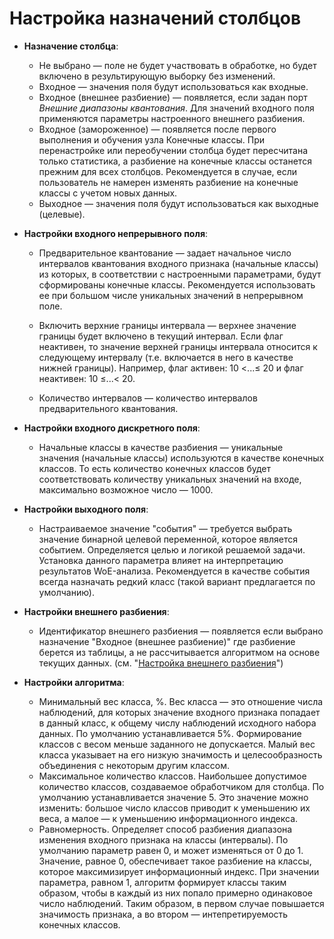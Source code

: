 # Настройка назначений столбцов

* **Назначение столбца**:
  * Не выбрано — поле не будет участвовать в обработке, но будет включено в результирующую выборку без изменений.
  * Входное — значения поля будут использоваться как входные.
  * Входное (внешнее разбиение) — появляется, если задан порт *Внешние диапазоны квантования*. Для значений входного поля применяются параметры настроенного внешнего разбиения.
  * Входное (замороженное) — появляется после первого выполнения и обучения узла Конечные классы. При перенастройке или переобучении столбца будет пересчитана только статистика, а разбиение на конечные классы останется прежним для всех столбцов. Рекомендуется в случае, если пользователь не намерен изменять разбиение на конечные классы с учетом новых данных.
  * Выходное — значения поля будут использоваться как выходные (целевые).

* **Настройки входного непрерывного поля**:
  * Предварительное квантование — задает начальное число интервалов квантования входного признака (начальные классы) из которых, в соответствии с настроенными параметрами, будут сформированы конечные классы. Рекомендуется использовать ее при большом числе уникальных значений в непрерывном поле.
  * Включить верхние границы интервала — верхнее значение границы будет включено в текущий интервал. Если флаг неактивен, то значение верхней границы интервала относится к следующему интервалу (т.е. включается в него в качестве нижней границы). Например, флаг активен: 10 <...≤ 20 и флаг неактивен: 10 ≤...< 20.

  * Количество интервалов — количество интервалов предварительного квантования.

* **Настройки входного дискретного поля**:
  * Начальные классы в качестве разбиения — уникальные значения (начальные классы) используются в качестве конечных классов. То есть количество конечных классов будет соответствовать количеству уникальных значений на входе, максимально возможное число — 1000.

* **Настройки выходного поля**:
  * Настраиваемое значение "события" — требуется выбрать значение бинарной целевой переменной, которое является событием. Определяется целью и логикой решаемой задачи. Установка данного параметра влияет на интерпретацию результатов WoE-анализа. Рекомендуется в качестве события всегда назначать редкий класс (такой вариант предлагается по умолчанию).

* **Настройки внешнего разбиения**:
  * Идентификатор внешнего разбиения — появляется если выбрано назначение "Входное (внешнее разбиение)" где разбиение берется из таблицы, а не рассчитывается алгоритмом на основе текущих данных. (см. "[Настройка внешнего разбиения](./configuring-an-external-partition.md)")

* **Настройки алгоритма**:
  * Минимальный вес класса, %. Вес класса — это отношение числа наблюдений, для которых значение входного признака попадает в данный класс, к общему числу наблюдений исходного набора данных. По умолчанию устанавливается 5%. Формирование классов с весом меньше заданного не допускается. Малый вес класса указывает на его низкую значимость и целесообразность объединения с некоторым другим классом.
  * Максимальное количество классов. Наибольшее допустимое количество классов, создаваемое обработчиком для столбца. По умолчанию устанавливается значение 5. Это значение можно изменить: большое число классов приводит к уменьшению их веса, а малое — к уменьшению информационного индекса.
  * Равномерность. Определяет способ разбиения диапазона изменения входного признака на классы (интервалы). По умолчанию параметр равен 0, и может изменяться от 0 до 1. Значение, равное 0, обеспечивает такое разбиение на классы, которое максимизирует информационный индекс. При значении параметра, равном 1, алгоритм формирует классы таким образом, чтобы в каждый из них попало примерно одинаковое число наблюдений. Таким образом, в первом случае повышается значимость признака, а во втором — интепретируемость конечных классов.
